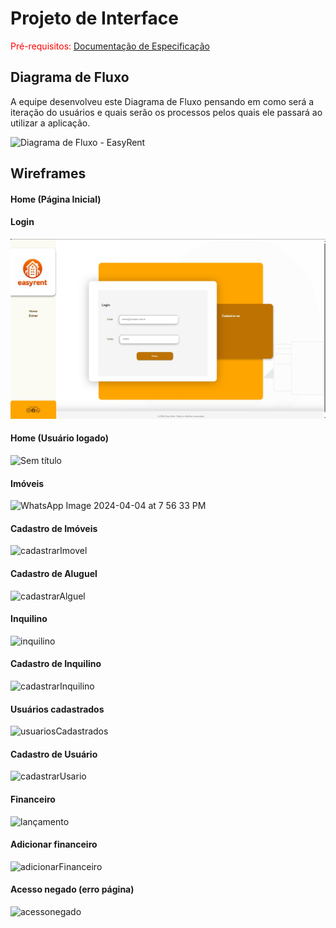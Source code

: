 
# Projeto de Interface

<span style="color:red">Pré-requisitos: <a href="02-Especificação do Projeto.md"> Documentação de Especificação</a></span>



## Diagrama de Fluxo

A equipe desenvolveu este Diagrama de Fluxo pensando em como será a iteração do usuários e quais serão os processos pelos quais ele passará ao utilizar a aplicação.

![Diagrama de Fluxo - EasyRent](https://github.com/ICEI-PUC-Minas-PMV-ADS/pmv-ads-2024-1-e4-proj-infra-t5-grupo02/assets/110863413/6722caa9-6a68-4abc-95b6-a66eb595a007)



## Wireframes

#### Home (Página Inicial)

#### Login

![Login](../docs/img/login.jpg "Login")

#### Home (Usuário logado)

![Sem título](https://github.com/ICEI-PUC-Minas-PMV-ADS/pmv-ads-2024-1-e4-proj-infra-t5-grupo02/assets/114962362/33b384e7-5409-415e-9e63-38fb79344de0)


#### Imóveis

![WhatsApp Image 2024-04-04 at 7 56 33 PM](https://github.com/ICEI-PUC-Minas-PMV-ADS/pmv-ads-2024-1-e4-proj-infra-t5-grupo02/assets/114962362/eebc17c9-c1b1-4fee-98d9-d791a8a474dd)

#### Cadastro de Imóveis

![cadastrarImovel](https://github.com/ICEI-PUC-Minas-PMV-ADS/pmv-ads-2024-1-e4-proj-infra-t5-grupo02/assets/114962362/5b679a7d-f41f-4b4c-9534-b0f6e43f4805)

#### Cadastro de Aluguel

![cadastrarAlguel](https://github.com/ICEI-PUC-Minas-PMV-ADS/pmv-ads-2024-1-e4-proj-infra-t5-grupo02/assets/114962362/925d3dad-448a-4d9c-b58b-34f6db2a0958)

#### Inquilino

![inquilino](https://github.com/ICEI-PUC-Minas-PMV-ADS/pmv-ads-2024-1-e4-proj-infra-t5-grupo02/assets/114962362/7cea2f83-7e9d-46c6-a54e-b9e9051a7130)

#### Cadastro de Inquilino

![cadastrarInquilino](https://github.com/ICEI-PUC-Minas-PMV-ADS/pmv-ads-2024-1-e4-proj-infra-t5-grupo02/assets/114962362/c7bbe556-6064-4d26-bef2-ceaa203c9a67)

#### Usuários cadastrados

![usuariosCadastrados](https://github.com/ICEI-PUC-Minas-PMV-ADS/pmv-ads-2024-1-e4-proj-infra-t5-grupo02/assets/114962362/efd298de-9020-4edb-8c5c-98f5da01d50d)

#### Cadastro de Usuário

![cadastrarUsario](https://github.com/ICEI-PUC-Minas-PMV-ADS/pmv-ads-2024-1-e4-proj-infra-t5-grupo02/assets/114962362/da26469a-9dcf-4eb6-bc8d-e90baecaf552)

#### Financeiro

![lançamento](https://github.com/ICEI-PUC-Minas-PMV-ADS/pmv-ads-2024-1-e4-proj-infra-t5-grupo02/assets/114962362/29612ea1-d48f-4f8d-a575-7cea7b75ab4e)

#### Adicionar financeiro

![adicionarFinanceiro](https://github.com/ICEI-PUC-Minas-PMV-ADS/pmv-ads-2024-1-e4-proj-infra-t5-grupo02/assets/114962362/0416901b-91fe-495b-8243-1535591bb6d0)

#### Acesso negado (erro página)

![acessonegado](https://github.com/ICEI-PUC-Minas-PMV-ADS/pmv-ads-2024-1-e4-proj-infra-t5-grupo02/assets/114962362/85824864-b30f-4be1-9576-ecf7dcd7eacc)













